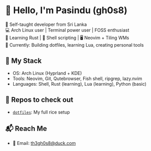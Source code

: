 # 👋 Hello, I'm Pasindu (gh0s8)

🧠 Self-taught developer from Sri Lanka  
💻 Arch Linux user | Terminal power user | FOSS enthusiast  
🦀 Learning Rust | 🐚 Shell scripting | 🖥️ Neovim + Tiling WMs  
🌱 Currently: Building dotfiles, learning Lua, creating personal tools

## 🔧 My Stack
- OS: Arch Linux (Hyprland + KDE)
- Tools: Neovim, Git, Qutebrowser, Fish shell, ripgrep, lazy.nvim
- Languages: Shell, Rust (learning), Lua (learning), Python (basic)

## 📁 Repos to check out
- [`dotfiles`](https://github.com/th3gh0s8/.dotfiles): My full rice setup
<!-- - [`scripts`](https://github.com/th3gh0s8/scripts): Useful terminal tools
- `... add more as you build` -->

## 📬 Reach Me
- 📧 Email: th3gh0s8@duck.com 
<!-- - 🌐 Blog/Portfolio: *(optional, I can help you build this)* -->

